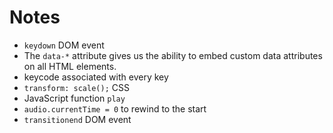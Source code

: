 # Notes

- ```keydown``` DOM event
- The ```data-*``` attribute gives us the ability to embed custom data attributes on all HTML elements.
- keycode associated with every key
- ```transform: scale();``` CSS
- JavaScript function ```play```
- ```audio.currentTime = 0``` to rewind to the start
- ```transitionend``` DOM event



